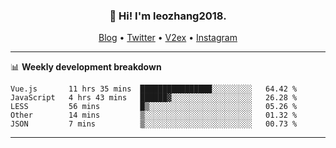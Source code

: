 <h3 align="center">👋 Hi! I'm leozhang2018.</h3>
<p align="center">
  <a href="https://code.leozhang2018.me">Blog</a> •
  <a href="https://twitter.com/leozhang2018">Twitter</a> •
  <a href="https://www.v2ex.com/member/leozhang">V2ex</a> •
  <a href="https://www.instagram.com/leozhanghere">Instagram</a>
</p>

-------

📊 **Weekly development breakdown**
<!--START_SECTION:waka-->
```text
Vue.js       11 hrs 35 mins  ████████████████░░░░░░░░░   64.42 % 
JavaScript   4 hrs 43 mins   ██████▓░░░░░░░░░░░░░░░░░░   26.28 % 
LESS         56 mins         █▒░░░░░░░░░░░░░░░░░░░░░░░   05.26 % 
Other        14 mins         ▒░░░░░░░░░░░░░░░░░░░░░░░░   01.32 % 
JSON         7 mins          ▒░░░░░░░░░░░░░░░░░░░░░░░░   00.73 % 
```
<!--END_SECTION:waka-->
-------
